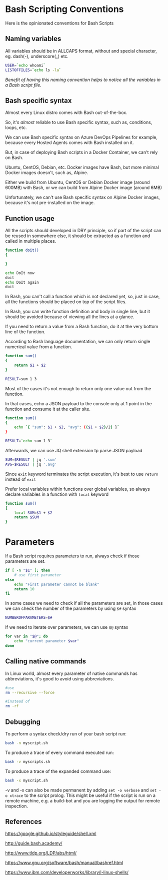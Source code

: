 # Bash Scripting Conventions

Here is the opinionated conventions for Bash Scripts

## Naming variables

All variables should be in ALLCAPS format, without and special character, eg. dash(-), underscore(_) etc.

```bash
USER=`echo whoami`
LISTOFFILES=`echo ls -la`
```

_Benefit of having this naming convention helps to notice all the variables in a Bash script file._

## Bash specific syntax

Almost every Linux distro comes with Bash out-of-the-box.

So, it's _almost_ reliable to use Bash specific syntax, such as, conditions, loops, etc.

We can use Bash specific syntax on Azure DevOps Pipelines for example, because every Hosted Agents comes with Bash installed on it.

But, in case of deploying Bash scripts in a Docker Container, we can't rely on Bash.

Ubuntu, CentOS, Debian, etc. Docker images have Bash, but more minimal Docker images doesn't, such as, Alpine.

Either we build from Ubuntu, CentOS or Debian Docker image (around 600MB) with Bash, or we can build from Alpine Docker image (around 6MB)

Unfortunately, we can't use Bash specific syntax on Alpine Docker images, because it's not pre-installed on the image.

## Function usage

All the scripts should developed in DRY principle, so if part of the script can be reused in somewhere else, it should be extracted as a function and called in multiple places.

```bash
function doit()
{

}

echo DoIt now
doit
echo DoIt again
doit
```

In Bash, you can't call a function which is not declared yet, so, just in case, all the functions should be placed on top of the script files.

In Bash, you can write function definition and body in single line, but it should be avoided because of viewing all the lines at a glance.

If you need to return a value from a Bash function, do it at the very bottom line of the function.

According to Bash language documentation, we can only return single numerical value from a function.

```bash
function sum()
{
    return $1 + $2
}

RESULT=sum 1 3
```

Most of the cases it's not enough to return only one value out from the function.

In that cases, echo a JSON payload to the console only at 1 point in the function and consume it at the caller site.

```bash
function sum()
{
    echo `{ "sum": $1 + $2, "avg": (($1 + $2)/2) }`
}

RESULT=`echo sum 1 3`
```

Afterwards, we can use JQ shell extension tp parse JSON payload

```bash
SUM=$RESULT | jq '.sum'
AVG=$RESULT | jq '.avg'
```

Since `exit` keyword terminates the script execution, it's best to use `return` instead of `exit`

Prefer local variables within functions over global variables, so always declare variables in a function with `local` keyword

```bash
function sum()
{
    local SUM=$1 + $2
    return $SUM
}
```

# Parameters

If a Bash script requires parameters to run, always check if those parameters are set.

```bash
if [ -n "$1" ]; then
    # use first parameter
else
    echo "First parameter cannot be blank"
    return 10
fi
```

In some cases we need to check if all the parameters are set, in those cases we can check the number of the parameters by using `$#` syntax

```bash
NUMBEROFPARAMETERS=$#
```

If we need to iterate over parameters, we can use `$@` syntax

```bash
for var in "$@"; do
    echo "current parameter $var"
done
```

## Calling native commands

In Linux world, almost every parameter of native commands has abbreviations, it's good to avoid using abbreviations.

```bash
#use
rm --recursive --force

#instead of
rm -rf
```

## Debugging

To perform a syntax check/dry run of your bash script run:

```bash
bash -n myscript.sh
```

To produce a trace of every command executed run:

```bash
bash -v myscripts.sh
```

To produce a trace of the expanded command use:

```bash
bash -x myscript.sh
```

-v and -x can also be made permanent by adding `set -o verbose` and `set -o xtrace` to the script prolog. This might be useful if the script is run on a remote machine, e.g. a build-bot and you are logging the output for remote inspection.

## References

https://google.github.io/styleguide/shell.xml

http://guide.bash.academy/

http://www.tldp.org/LDP/abs/html/

https://www.gnu.org/software/bash/manual/bashref.html

https://www.ibm.com/developerworks/library/l-linux-shells/
